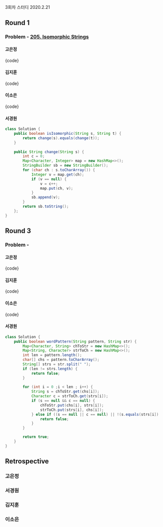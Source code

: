 3회차 스터디
2020.2.21

## Round 1
### Problem - [205. Isomorphic Strings](https://leetcode.com/problems/isomorphic-strings/)

#### 고은정
{code}

#### 김지훈
{code}

#### 이소은
{code}

#### 서경원
```java
class Solution {
    public boolean isIsomorphic(String s, String t) {
        return change(s).equals(change(t));
    }
    
    public String change(String s) {
        int c = 0;
        Map<Character, Integer> map = new HashMap<>();
        StringBuilder sb = new StringBuilder();
        for (char ch : s.toCharArray()) {
            Integer v = map.get(ch);
            if (v == null) {
                v = c++;
                map.put(ch, v);
            }
            sb.append(v);
        }
        return sb.toString();
    };
}
```

## Round 3
### Problem -

#### 고은정
{code}

#### 김지훈
{code}

#### 이소은
{code}

#### 서경원
```java
class Solution {
    public boolean wordPattern(String pattern, String str) {
        Map<Character, String> chToStr = new HashMap<>();
        Map<String, Character> strToCh = new HashMap<>();
        int len = pattern.length();
        char[] chs = pattern.toCharArray();
        String[] strs = str.split(" ");
        if (len != strs.length) {
            return false;
        }
        
        for (int i = 0 ;i < len ; i++) {
            String s = chToStr.get(chs[i]);
            Character c = strToCh.get(strs[i]);
            if (s == null && c == null) {
                chToStr.put(chs[i], strs[i]);
                strToCh.put(strs[i], chs[i]);
            } else if ((s == null || c == null) || !(s.equals(strs[i]) && c.equals(chs[i]))) {
                return false;
            }
        }

        return true;
    }
}
```

## Retrospective
### 고은정
### 서경원
### 김지훈
### 이소은
